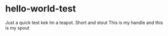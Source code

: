 # hello-world-test
Just a quick test kek
Im a teapot. Short and stout
This is my handle and this is my
spout
